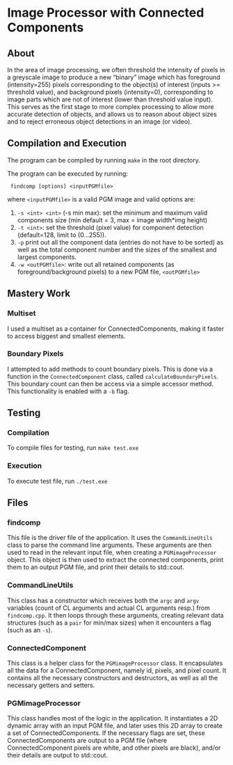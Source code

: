 # Image Processor with Connected Components
## About
In the area of image processing, we often threshold the intensity of pixels in a greyscale image to produce a new “binary” image which has foreground (intensity=255) pixels corresponding to the object(s) of interest (inputs >= threshold value), and background pixels (intensity=0), corresponding to image parts which are not of interest (lower than threshold value input). This serves as the first stage to more complex processing to allow more accurate detection of objects, and allows us to reason about object sizes and to reject erroneous object detections in an image (or video).

## Compilation and Execution
The program can be compiled by running `make` in the root directory.

The program can be executed by running:

``` findcomp [options] <inputPGMfile>```

where `<inputPGMfile>` is a valid PGM image and valid options are:

1) `-s <int> <int>` (-s min max): set the minimum and maximum valid components size (min default = 3, max = image width*img height)
2) `-t <int>`: set the threshold (pixel value) for component detection (default=128, limit to (0...255)).
3) `-p` print out all the component data (entries do not have to be sorted) as well as the total component number and the sizes of the smallest and largest components.
4) `-w <outPGMfile>`: write out all retained components (as foreground/background pixels) to a new PGM file, `<outPGMfile>`

## Mastery Work

### Multiset

I used a multiset as a container for ConnectedComponents, making it faster to access biggest and smallest elements.

### Boundary Pixels

I attempted to add methods to count boundary pixels. This is done via a function in the `ConnectedComponent` class, called `calculateBoundaryPixels`. This boundary count can then be access via a simple accessor method. This functionality is enabled with a `-b` flag.

## Testing

### Compilation

To compile files for testing, run `make test.exe`

### Execution

To execute test file, run `./test.exe`

## Files

### findcomp

This file is the driver file of the application. It uses the `CommandLineUtils` class to parse the command line arguments. These arguments are then used to read in the relevant input file, when creating a `PGMimageProcessor` object. This object is then used to extract the connected components, print them to an output PGM file, and print their details to std::cout.

### CommandLineUtils

This class has a constructor which receives both the `argc` and `argv` variables (count of CL arguments and actual CL arguments resp.) from `findcomp.cpp`. It then loops through these arguments, creating relevant data structures (such as a `pair` for min/max sizes) when it encounters a flag (such as an `-s`).

### ConnectedComponent

This class is a helper class for the `PGMimageProcessor` class. It encapsulates all the data for a ConnectedComponent, namely id, pixels, and pixel count. It contains all the necessary constructors and destructors, as well as all the necessary getters and setters.

### PGMimageProcessor

This class handles most of the logic in the application. It instantiates a 2D dynamic array with an input PGM file, and later uses this 2D array to create a set of ConnectedComponents. If the necessary flags are set, these ConnectedComponents are output to a PGM file (where ConnectedComponent pixels are white, and other pixels are black), and/or their details are output to std::cout.
